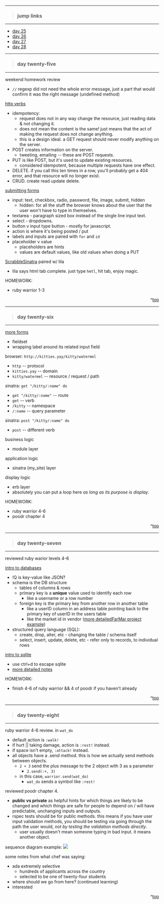 - - -
> ### jump links ###
- - -

* [day 25](#day-twenty-five)
* [day 26](#day-twenty-six)
* [day 27](#day-twenty-seven)
* [day 28](#day-twenty-eight)

- - -
> ### day twenty-five ###
- - -

weekend homework review
* `//` regexp did not need the whole error message, just a part that would confirm it was the right message (undefined method)

[http verbs][htvb]
* idempotency:
   * request does not in any way change the resource, just reading data & not
     changing it.
   * does not mean the content is the same! just means that the act of making
     the request does not change anything.
   * this is a design ideal. a GET request should never modify anything on the
     server.
* POST creates information on the server.
   * tweeting, emailing -- these are POST requests.
* PUT is like POST, but it's used to update existing resources.
   * considered idempotent, because multiple requests have one effect.
* DELETE. if you call this ten times in a row, you'll probably get a 404 error,
  and that resource will no longer exist.
* CRUD. create read update delete.

[submitting forms][forms]
* input: text, checkbox, radio, password, file, image, submit, hidden
   * hidden: for all the stuff the browser knows about the user that the user
     won't have to type in themselves.
* textarea - paragraph sized box instead of the single line input text.
* select - dropdowns.
* button v input type button - mostly for javascript.
* action is where it's being posted / put
* labels and inputs are paired with `for` and `id`
* placeholder v value
   * placeholders are hints
   * values are default values, like old values when doing a PUT

[ScrabbleSinatra][ss] paired w/ lila
* lila says html tab complete. just type `hmtl`, hit tab, enjoy magic.

HOMEWORK:
* ruby warrior 1-3

[htvb]: https://github.com/Ada-Developers-Academy/daily-curriculum/blob/master/topic_resources/http-verbs.md

[forms]: https://github.com/Ada-Developers-Academy/daily-curriculum/blob/master/topic_resources/submitting-forms.md

[ss]: https://github.com/Ada-Developers-Academy/C3Projects--ScrabbleSinatra

<div align="right">^<a href="#jump-links">top</a></div>


- - -
> ### day twenty-six ###
- - -

[more forms][forms2]
* fieldset
* wrapping label around its related input field

[forms2]: https://github.com/Ada-Developers-Academy/daily-curriculum/blob/master/topic_resources/checkboxes-and-radio-buttons.md

browser: `http://kitties.yay/kitty/watermel`
* `http` -- protocol
* `kitties.yay` -- domain
* `kitty/watermel` -- resource / request / path

sinatra: `get "/kitty/:name" do`
* `get "/kitty/:name"` -- route
* `get` -- verb
* `/kitty` -- namespace
* `/:name` -- query parameter

sinatra: `post "/kitty/:name" do`
* `post` -- different verb

business logic
* module layer

application logic
* sinatra (my_site) layer

display logic
* erb layer
* absolutely you can put a loop here _as long as its purpose is display_.


HOMEWORK:
* ruby warrior 4-6
* poodr chapter 4

<div align="right">^<a href="#jump-links">top</a></div>


- - -
> ### day twenty-seven ###
- - -

reviewed ruby warior levels 4-6

[intro to databases][db101]
* !Q is key-value like JSON?
* schema is the DB structure
   * tables of columns & rows
   * primary key is a __unique__ value used to identify each row
      * like a username or a row number
   * foreign key is the primary key from another row in another table
      * like a userID column in an address table pointing back to the primary
        key of userID in the users table
      * like the market id in vendor ([more detailedFarMar project example][fmex])
* structured query language (SQL):
   * create, drop, alter, etc - changing the table / schema itself
   * select, insert, update, delete, etc - refer only to records, to individual rows

[intro to sqlite][sql101]
* use ctrl+d to escape sqlite
* [more detailed notes][sqlplay]

HOMEWORK:
* finish 4-6 of ruby warrior && 4 of poodr if you haven't already

[db101]: https://github.com/Ada-Developers-Academy/daily-curriculum/blob/master/topic_resources/database/intro_to_db.md

[sql101]: https://github.com/Ada-Developers-Academy/daily-curriculum/blob/master/topic_resources/database/using_sqlite.md

[fmex]: https://github.com/drvonnjerryxlii/ada/blob/515bbc168e453cec61efb69eb8517c96f8a447b7/class-notes/detailed-notes/d027-farmar-detailed-primary-foreign-key-example.md

[sqlplay]: https://github.com/drvonnjerryxlii/ada/blob/515bbc168e453cec61efb69eb8517c96f8a447b7/class-notes/detailed-notes/d027-sqlite3-play.md

<div align="right">^<a href="#jump-links">top</a></div>


- - -
> ### day twenty-eight ###
- - -

ruby warrior 4-6 review.
in `wat_do`
* default action is `:walk!`
* if hurt || taking damage, action is `:rest!` instead.
* if space isn't empty, `:attack!` instead.
* all objects have a .send method. this is how we actually send methods between objects.
   * `2 + 3` send the plus message to the 2 object with 3 as a parameter
      * `2.send(:+, 3)`
   * in this case, `warrior.send(wat_do)`
      * `wat_do` sends a symbol like `:rest!`

reviewed poodr chapter 4.
* __public vs private__ as helpful hints for which things are likely to be
  changed and which things are safe for people to depend on / will have
  predictable, unchanging inputs and outputs.
* rspec tests should be for public methods. this means if you have user input
  validation methods, you should be testing via going through the path the user
  would, _not by testing the validation methods directly_.
   * user usually doesn't mean someone typing in bad input. it means another
     object.

sequence diagram example:
![](detailed-notes/d028-seqence-diagram-fr-stack-overflow)

[sosd]: http://stackoverflow.com/questions/1850096/using-quick-sequence-diagram-editor-for-sequence-diagrams

some notes from what chef was saying:
* ada extremely selective
   * hundreds of applicants across the country
   * selected to be one of twenty-four students
* where should we go from here? (continued learning)
* interested





<div align="right">^<a href="#jump-links">top</a></div>
